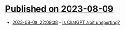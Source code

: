 # [Published on 2023-08-09](index.md)

* [2023-08-09, 22:09:38](https://lobste.rs/s/k2bpoi/is_chatgpt_bit_unsporting) - [Is ChatGPT a bit unsporting?](https://www.kmjn.org/notes/chatgpt_unsporting.html)
